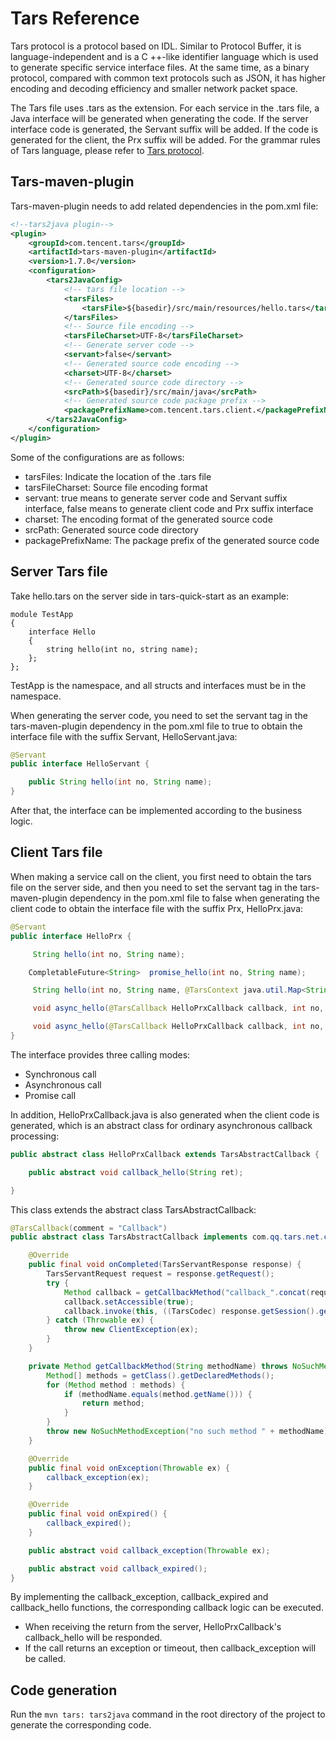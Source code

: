 # Tars Reference

Tars protocol is a protocol based on IDL. Similar to Protocol Buffer, it is language-independent and is a C ++-like identifier language which is used to generate specific service interface files. At the same time, as a binary protocol, compared with common text protocols such as JSON, it has higher encoding and decoding efficiency and smaller network packet space.

The Tars file uses .tars as the extension. For each service in the .tars file, a Java interface will be generated when generating the code. If the server interface code is generated, the Servant suffix will be added. If the code is generated for the client, the Prx suffix will be added. For the grammar rules of Tars language, please refer to [Tars protocol](/base/tars-protocol.md).



## Tars-maven-plugin

Tars-maven-plugin needs to add related dependencies in the pom.xml file:

```xml
<!--tars2java plugin-->
<plugin>
	<groupId>com.tencent.tars</groupId>
	<artifactId>tars-maven-plugin</artifactId>
	<version>1.7.0</version>
	<configuration>
		<tars2JavaConfig>
			<!-- tars file location -->
			<tarsFiles>
				<tarsFile>${basedir}/src/main/resources/hello.tars</tarsFile>
			</tarsFiles>
			<!-- Source file encoding -->
			<tarsFileCharset>UTF-8</tarsFileCharset>
			<!-- Generate server code -->
			<servant>false</servant>
			<!-- Generated source code encoding -->
			<charset>UTF-8</charset>
			<!-- Generated source code directory -->
			<srcPath>${basedir}/src/main/java</srcPath>
			<!-- Generated source code package prefix -->
			<packagePrefixName>com.tencent.tars.client.</packagePrefixName>
		</tars2JavaConfig>
	</configuration>
</plugin>
```

Some of the configurations are as follows:

- tarsFiles: Indicate the location of the .tars file
- tarsFileCharset: Source file encoding format
- servant: true means to generate server code and Servant suffix interface, false means to generate client code and Prx suffix interface
- charset: The encoding format of the generated source code
- srcPath: Generated source code directory
- packagePrefixName: The package prefix of the generated source code



## Server Tars file

Take hello.tars on the server side in tars-quick-start as an example:

```text
module TestApp
{
	interface Hello
	{
	    string hello(int no, string name);
	};
};
```

TestApp is the namespace, and all structs and interfaces must be in the namespace.

When generating the server code, you need to set the servant tag in the tars-maven-plugin dependency in the pom.xml file to true to obtain the interface file with the suffix Servant, HelloServant.java:

```java
@Servant
public interface HelloServant {

	public String hello(int no, String name);
}
```

After that, the interface can be implemented according to the business logic.



## Client Tars file

When making a service call on the client, you first need to obtain the tars file on the server side, and then you need to set the servant tag in the tars-maven-plugin dependency in the pom.xml file to false when generating the client code to obtain the interface file with the suffix Prx, HelloPrx.java:

```java
@Servant
public interface HelloPrx {

	 String hello(int no, String name);

	CompletableFuture<String>  promise_hello(int no, String name);

	 String hello(int no, String name, @TarsContext java.util.Map<String, String> ctx);

	 void async_hello(@TarsCallback HelloPrxCallback callback, int no, String name);

	 void async_hello(@TarsCallback HelloPrxCallback callback, int no, String name, @TarsContext java.util.Map<String, String> ctx);
}
```

The interface provides three calling modes:

- Synchronous call
- Asynchronous call
- Promise call

In addition, HelloPrxCallback.java is also generated when the client code is generated, which is an abstract class for ordinary asynchronous callback processing:

```java
public abstract class HelloPrxCallback extends TarsAbstractCallback {

	public abstract void callback_hello(String ret);

}
```

This class extends the abstract class TarsAbstractCallback:

```java
@TarsCallback(comment = "Callback")
public abstract class TarsAbstractCallback implements com.qq.tars.net.client.Callback<TarsServantResponse> {

    @Override
    public final void onCompleted(TarsServantResponse response) {
        TarsServantRequest request = response.getRequest();
        try {
            Method callback = getCallbackMethod("callback_".concat(request.getFunctionName()));
            callback.setAccessible(true);
            callback.invoke(this, ((TarsCodec) response.getSession().getProtocolFactory().getDecoder()).decodeCallbackArgs(response));
        } catch (Throwable ex) {
            throw new ClientException(ex);
        }
    }

    private Method getCallbackMethod(String methodName) throws NoSuchMethodException {
        Method[] methods = getClass().getDeclaredMethods();
        for (Method method : methods) {
            if (methodName.equals(method.getName())) {
                return method;
            }
        }
        throw new NoSuchMethodException("no such method " + methodName);
    }

    @Override
    public final void onException(Throwable ex) {
        callback_exception(ex);
    }

    @Override
    public final void onExpired() {
        callback_expired();
    }

    public abstract void callback_exception(Throwable ex);

    public abstract void callback_expired();
}

```

By implementing the callback_exception, callback_expired and callback_hello functions, the corresponding callback logic can be executed.

- When receiving the return from the server, HelloPrxCallback's callback_hello will be responded.
- If the call returns an exception or timeout, then callback_exception will be called.



## Code generation

Run the `mvn tars: tars2java` command in the root directory of the project to generate the corresponding code.